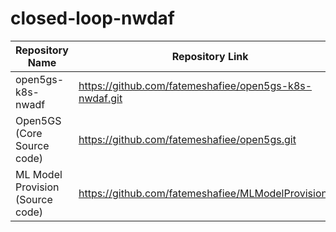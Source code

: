 # closed-loop-nwdaf
| Repository Name                  | Repository Link                                                  |
|----------------------------------|------------------------------------------------------------------|
| open5gs-k8s-nwadf                |   https://github.com/fatemeshafiee/open5gs-k8s-nwdaf.git         |
| Open5GS (Core Source code)       |   https://github.com/fatemeshafiee/open5gs.git                   |
| ML Model Provision (Source code) |   https://github.com/fatemeshafiee/MLModelProvision.git          |


